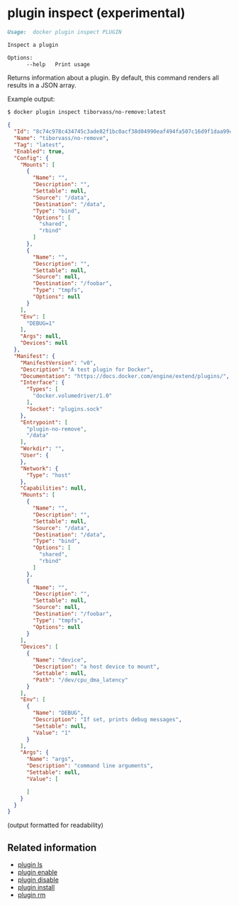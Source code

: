 <!--[metadata]>
+++
title = "plugin inspect"
description = "The plugin inspect command description and usage"
keywords = ["plugin, inspect"]
advisory = "experimental"
[menu.main]
parent = "smn_cli"
+++
<![end-metadata]-->

# plugin inspect (experimental)

```markdown
Usage:  docker plugin inspect PLUGIN

Inspect a plugin

Options:
      --help   Print usage
```

Returns information about a plugin. By default, this command renders all results
in a JSON array.

Example output:

```bash
$ docker plugin inspect tiborvass/no-remove:latest
```
```JSON
{
  "Id": "8c74c978c434745c3ade82f1bc0acf38d04990eaf494fa507c16d9f1daa99c21",
  "Name": "tiborvass/no-remove",
  "Tag": "latest",
  "Enabled": true,
  "Config": {
    "Mounts": [
      {
        "Name": "",
        "Description": "",
        "Settable": null,
        "Source": "/data",
        "Destination": "/data",
        "Type": "bind",
        "Options": [
          "shared",
          "rbind"
        ]
      },
      {
        "Name": "",
        "Description": "",
        "Settable": null,
        "Source": null,
        "Destination": "/foobar",
        "Type": "tmpfs",
        "Options": null
      }
    ],
    "Env": [
      "DEBUG=1"
    ],
    "Args": null,
    "Devices": null
  },
  "Manifest": {
    "ManifestVersion": "v0",
    "Description": "A test plugin for Docker",
    "Documentation": "https://docs.docker.com/engine/extend/plugins/",
    "Interface": {
      "Types": [
        "docker.volumedriver/1.0"
      ],
      "Socket": "plugins.sock"
    },
    "Entrypoint": [
      "plugin-no-remove",
      "/data"
    ],
    "Workdir": "",
    "User": {
    },
    "Network": {
      "Type": "host"
    },
    "Capabilities": null,
    "Mounts": [
      {
        "Name": "",
        "Description": "",
        "Settable": null,
        "Source": "/data",
        "Destination": "/data",
        "Type": "bind",
        "Options": [
          "shared",
          "rbind"
        ]
      },
      {
        "Name": "",
        "Description": "",
        "Settable": null,
        "Source": null,
        "Destination": "/foobar",
        "Type": "tmpfs",
        "Options": null
      }
    ],
    "Devices": [
      {
        "Name": "device",
        "Description": "a host device to mount",
        "Settable": null,
        "Path": "/dev/cpu_dma_latency"
      }
    ],
    "Env": [
      {
        "Name": "DEBUG",
        "Description": "If set, prints debug messages",
        "Settable": null,
        "Value": "1"
      }
    ],
    "Args": {
      "Name": "args",
      "Description": "command line arguments",
      "Settable": null,
      "Value": [

      ]
    }
  }
}
```
(output formatted for readability)



## Related information

* [plugin ls](plugin_ls.md)
* [plugin enable](plugin_enable.md)
* [plugin disable](plugin_disable.md)
* [plugin install](plugin_install.md)
* [plugin rm](plugin_rm.md)
